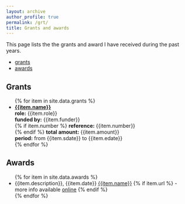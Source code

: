 ```yaml
---
layout: archive
author_profile: true
permalink: /grt/
title: Grants and awards
---
```


This page lists the the grants and award I have received during the past years. 

* [grants](#grants)
* [awards](#awards)

## Grants
<ul>
{% for item in site.data.grants %}
    <li>
        <strong><a href="{{item.url}}">{{item.name}}</a></strong><br />
        <strong>role:</strong> {{item.role}}<br />
        <strong>funded by:</strong> {{item.funder}}<br />
        {% if item.number %}
        <strong>reference:</strong> {{item.number}}<br />
        {% endif %}
        <strong>total amount:</strong> {{item.amount}}<br />
        <strong>period:</strong> from {{item.sdate}} to {{item.edate}}
    </li>
{% endfor %}
</ul>

## Awards
<ul>
{% for item in site.data.awards %}
    <li>
        {{item.description}}, {{item.date}} <a href="{{item.url}}">{{item.name}}</a>
        {% if item.url %}
        - more info available <a href="{{item.url}}">online</a>
        {% endif %}
    </li>
{% endfor %}
</ul>
